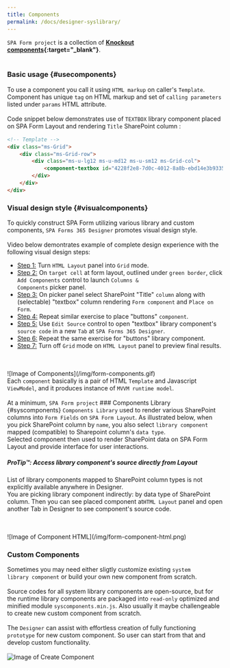 ```yaml
---
title: Components
permalink: /docs/designer-syslibrary/
---
```

<code>SPA Form project</code> is a collection of <b>[Knockout components](http://knockoutjs.com/documentation/component-overview.html){:target="_blank"}</b>. 
<br/>
<br/>
### Basic usage {#usecomponents}
To use a component you call it using <code>HTML markup</code> on caller's <code>Template</code>. Component has unique <code>tag</code> on HTML markup and set of <code>calling parameters</code> listed under <code>params</code> HTML attribute. 
<br/>
<br/>
Code snippet below demonstrates use of <code>TEXTBOX</code> library component placed on SPA Form Layout and rendering <code>Title</code> SharePoint column : 
```html
<!-- Template -->
<div class="ms-Grid">
    <div class="ms-Grid-row">
        <div class="ms-u-lg12 ms-u-md12 ms-u-sm12 ms-Grid-col">
            <component-textbox id="4228f2e8-7d0c-4012-8a8b-ebd14e3b9335" params="'InternalName':'Title','Title':'Title','Description':'','MaxLength':255,'DefaultValue':null,'FieldTypeKind':2,'ReadOnlyField':false,'Required':true" class=""></component-textbox>
        </div>
    </div>
</div>
```
### Visual design style {#visualcomponents}
To quickly construct SPA Form utilizing various library and custom components, <code>SPA Forms 365 Designer</code> promotes visual design style. 
<br/>
<br/>
Video below demontrates example of complete design experience with the following visual design steps:
* [Step 1:](#step1) Turn <code>HTML Layout</code> panel into <code>Grid</code> mode.  
* [Step 2:](#step2) On <code>target cell</code> at form layout, outlined under <code class="option">green border</code>, click <code>Add Components</code> control to launch <code>Columns & Components</code> picker panel.  
* [Step 3:](#step3) On picker panel select SharePoint "Title" <code>column</code> along with (selectable) "textbox" column rendering <code>Form component</code> and <code>Place on Form</code>. 
* [Step 4:](#step4) Repeat similar exercise to place "buttons" <code>component</code>.
* [Step 5:](#step5) Use <code>Edit Source</code> control to open "textbox" library component's <code>source code</code> in a new <code>Tab</code> at <code>SPA Forms 365 Designer</code>.
* [Step 6:](#step6) Repeat the same exercise for "buttons" library component.
* [Step 7:](#step7) Turn off <code>Grid</code> mode on <code>HTML Layout</code> panel to preview final results.
<br/>
<br/>  
![Image of Components](/img/form-components.gif)
<br/>
Each <code>component</code> basically is a pair of HTML <code>Template</code> and Javascript <code>ViewModel</code>, and it produces instance of <code>MVVM runtime model</code>.
<br/>
<br/>
At a minimum, <code>SPA Form project</code> 
### Components Library {#syscomponents}
<code>Components Library</code> used to render various SharePoint columns into <code>Form Fields</code> on <code>SPA Form Layout</code>. As illustrated below, when you pick SharePoint column by <code>name</code>, you also select <code>library component</code> mapped (compatible) to Sharepoint column's <code>data type</code>.
<br/>
Selected component then used to render SharePoint data on SPA Form Layout and provide interface for user interactions. 
<div class="note">
  <h5>ProTip™: Access library component's source directly from Layout</h5>
  <p>
    List of library components mapped to SharePoint column types is not explicitly available anywhere in Designer.
    <br/>
    You are picking library component indirectly: by data type of SharePoint column. Then you can see placed component at<code>HTML Layout</code> panel and open another Tab in Designer to see component's source code. 
  </p>
</div>



<br/>
<br/> 
![Image of Component HTML](/img/form-component-html.png)


### Custom Components
Sometimes you may need either sligtly customize existing <code>system library component</code> or build your own new component from scratch. 
<br/>
<br/>
Source codes for all system library components are open-source, but for the runtime library components are packaged into <code>read-only</code> optimized and minified module <code>syscomponents.min.js</code>. Also usually it maybe challengeable to create new custom component from scratch.
<br/>
<br/>
The <code>Designer</code> can assist with effortless creation of fully functioning <code>prototype</code> for new custom component. So user can start from that and develop custom functionality.
<br/>
<br/>
![Image of Create Component](/img/createcomp.gif)

